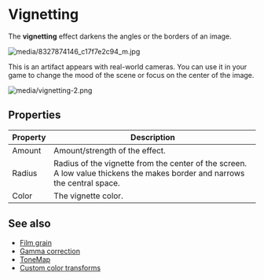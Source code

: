 # Vignetting

The **vignetting** effect darkens the angles or the borders of an image.

![media/8327874146_c17f7e2c94_m.jpg](media/8327874146_c17f7e2c94_m.jpg) 

This is an artifact appears with real-world cameras. You can use it in your game to change the mood of the scene or focus on the center of the image.

![media/vignetting-2.png](media/vignetting-2.png) 

## Properties

| Property | Description                                                                                                                      |
| -------- | -------------------------------------------------------------------------------------------------------------------------------- |
| Amount   | Amount/strength of the effect.                                                                                                   |
| Radius   | Radius of the vignette from the center of the screen. A low value thickens the makes border and narrows the central space. |
| Color    | The vignette color.                                                                                                           |

## See also

* [Film grain](film-grain.md)
* [Gamma correction](gamma-correction.md)
* [ToneMap](tonemap.md)
* [Custom color transforms](custom-color-transforms.md)